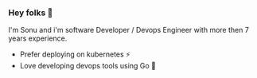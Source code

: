 ### Hey folks 👋

I'm Sonu and i'm software Developer / Devops Engineer with more then 7 years experience. 
- Prefer deploying on kubernetes ⚡
- Love developing devops tools using Go 🌱
<!--
**sonujose/sonujose** is a ✨ _special_ ✨ repository because its `README.md` (this file) appears on your GitHub profile.

Here are some ideas to get you started:

- 🔭 I’m currently working on ...
- 🌱 I’m currently learning ...
- 👯 I’m looking to collaborate on ...
- 🤔 I’m looking for help with ...
- 💬 Ask me about ...
- 📫 How to reach me: ...
- 😄 Pronouns: ...
- ⚡ Fun fact: ...
-->
